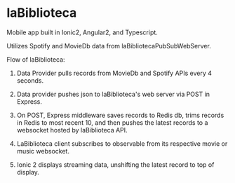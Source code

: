 # laBiblioteca
Mobile app built in Ionic2, Angular2, and Typescript. 

Utilizes Spotify and MovieDb data from laBibliotecaPubSubWebServer.

Flow of laBiblioteca:

1) Data Provider pulls records from MovieDb and Spotify APIs every 4 seconds.

2) Data provider pushes json to laBiblioteca's web server via POST in Express.

3) On POST, Express middleware saves records to Redis db, trims records in Redis to most recent 10, and then pushes the latest records to a websocket hosted by laBiblioteca API.

4) LaBiblioteca client subscribes to observable from its respective movie or music websocket.

5) Ionic 2 displays streaming data, unshifting the latest record to top of display.

